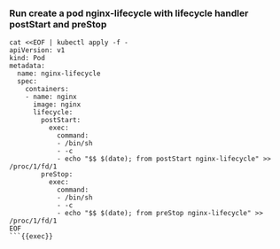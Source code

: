 

### Run create a pod nginx-lifecycle with lifecycle handler postStart and preStop
```
cat <<EOF | kubectl apply -f -
apiVersion: v1
kind: Pod
metadata:
  name: nginx-lifecycle
  spec:
    containers:
    - name: nginx
      image: nginx
      lifecycle:
        postStart:
          exec:
            command:
            - /bin/sh
            - -c
            - echo "$$ $(date); from postStart nginx-lifecycle" >> /proc/1/fd/1
        preStop:
          exec:
            command:
            - /bin/sh
            - -c
            - echo "$$ $(date); from preStop nginx-lifecycle" >> /proc/1/fd/1
EOF
```{{exec}}